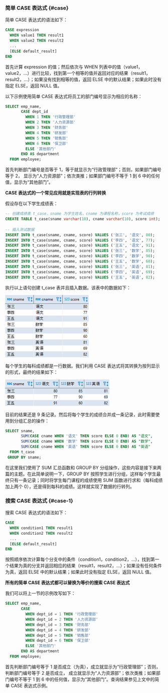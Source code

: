 ### 简单 CASE 表达式 {#case}

简单 CASE 表达式的语法如下：

```sql
CASE expression
  WHEN value1 THEN result1
  WHEN value2 THEN result2
  ...
  [ELSE default_result]
END
```

首先计算 expression 的值；然后依次与 WHEN 列表中的值（value1，value2，…）进行比较，找到第一个相等的值并返回对应的结果（result1，result2，…）；如果没有找到相等的值，返回 ELSE 中的默认结果；如果此时没有指定 ELSE，返回 NULL 值。

以下示例使用简单 CASE 表达式将员工的部门编号显示为相应的名称：

```sql
SELECT emp_name,
       CASE dept_id
         WHEN 1 THEN '行政管理部'
         WHEN 2 THEN '人力资源部'
         WHEN 3 THEN '财务部'
         WHEN 4 THEN '研发部'
         WHEN 5 THEN '销售部'
         WHEN 6 THEN '保卫部'
         ELSE '其他部门'
       END AS department
  FROM employee;
```

首先判断部门编号是否等于 1，等于就显示为“行政管理部”；否则，如果部门编号等于 2， 显示为“人力资源部”；依次类推；如果部门编号不等于 1 到 6 中的任何值，显示为“其他部门”。

**CASE 表达式的一个常见应用就是实现表的行列转换**

假设存在以下学生成绩表：

```sql
-- 创建成绩表 t_case，sname 为学生姓名，cname 为课程名称，score 为考试成绩
CREATE TABLE t_case(sname varchar(10), cname varchar(10), score int);

-- 插入测试数据
INSERT INTO t_case(sname, cname, score) VALUES ('张三', '语文', 80);
INSERT INTO t_case(sname, cname, score) VALUES ('李四', '语文', 77);
INSERT INTO t_case(sname, cname, score) VALUES ('王五', '语文', 91);
INSERT INTO t_case(sname, cname, score) VALUES ('张三', '数学', 85);
INSERT INTO t_case(sname, cname, score) VALUES ('李四', '数学', 90);
INSERT INTO t_case(sname, cname, score) VALUES ('王五', '数学', 60);
INSERT INTO t_case(sname, cname, score) VALUES ('张三', '英语', 81);
INSERT INTO t_case(sname, cname, score) VALUES ('李四', '英语', 69);
INSERT INTO t_case(sname, cname, score) VALUES ('王五', '英语', 82);
```

执行以上语句创建 t\_case 表并且插入数据。该表中的数据如下：

![](/assets/20190724193652245.png)

每个学生的每科成绩都是一行数据。我们利用 CASE 表达式将其转换为按列显示的形式，最终的结果如下：

![](/assets/20190724193935532.png)

目前的结果还是 9 条记录。然后将每个学生的成绩合并成一条记录，此时需要使用到分组汇总的操作：

```sql
SELECT sname,
       SUM(CASE cname WHEN '语文' THEN score ELSE 0 END) AS "语文",
       SUM(CASE cname WHEN '数学' THEN score ELSE 0 END) AS "数学",
       SUM(CASE cname WHEN '英语' THEN score ELSE 0 END) AS "英语"
  FROM t_case
 GROUP BY sname;
```

在这里我们使用了 SUM 汇总函数和 GROUP BY 分组操作，这些内容是接下来两篇的主题。在此简单说明一下，GROUP BY 按照学生进行分组，这样每个学生最终只有一条记录；同时将学生每门课程的成绩使用 SUM 函数进行求和（每科成绩加上两个 0），还是得到每科的成绩。这样就实现了数据的行转列。

### 搜索 CASE 表达式 {#case-1}

搜索 CASE 表达式的语法如下：

```sql
CASE
  WHEN condition1 THEN result1
  WHEN condition2 THEN result2
  ...
  [ELSE default_result]
END
```

按照顺序依次计算每个分支中的条件（condition1，condition2，…），找到第一个结果为真的分支并返回相应的结果（result1，result2，…）；如果没有任何条件为真，返回 ELSE 中的默认结果；如果此时没有指定 ELSE，返回 NULL 值。

**所有的简单 CASE 表达式都可以替换为等价的搜索 CASE 表达式**

我们可以将上一节的示例改写如下：

```sql
SELECT emp_name,
       CASE 
         WHEN dept_id = 1 THEN '行政管理部'
         WHEN dept_id = 2 THEN '人力资源部'
         WHEN dept_id = 3 THEN '财务部'
         WHEN dept_id = 4 THEN '研发部'
         WHEN dept_id = 5 THEN '销售部'
         WHEN dept_id = 6 THEN '保卫部'
         ELSE '其他部门'
       END AS department
  FROM employee;
```

首先判断部门编号等于 1 是否成立（为真），成立就显示为“行政管理部”；否则，判断部门编号等于 2 是否成立， 成立就显示为“人力资源部”；依次类推；如果部门编号不等于 1 到 6 中的任何值，显示为“其他部门”。查询结果参见上文中的简单 CASE 表达式示例。



